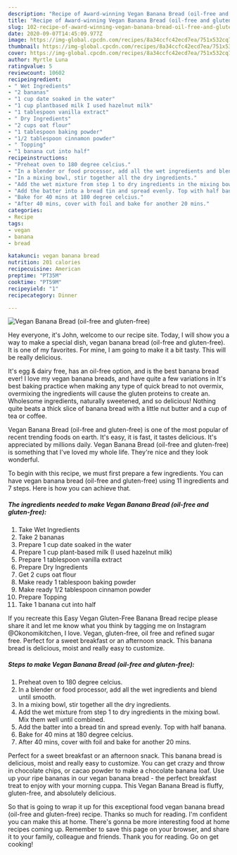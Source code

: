 ```yaml
---
description: "Recipe of Award-winning Vegan Banana Bread (oil-free and gluten-free)"
title: "Recipe of Award-winning Vegan Banana Bread (oil-free and gluten-free)"
slug: 102-recipe-of-award-winning-vegan-banana-bread-oil-free-and-gluten-free
date: 2020-09-07T14:45:09.977Z
image: https://img-global.cpcdn.com/recipes/8a34ccfc42ecd7ea/751x532cq70/vegan-banana-bread-oil-free-and-gluten-free-recipe-main-photo.jpg
thumbnail: https://img-global.cpcdn.com/recipes/8a34ccfc42ecd7ea/751x532cq70/vegan-banana-bread-oil-free-and-gluten-free-recipe-main-photo.jpg
cover: https://img-global.cpcdn.com/recipes/8a34ccfc42ecd7ea/751x532cq70/vegan-banana-bread-oil-free-and-gluten-free-recipe-main-photo.jpg
author: Myrtle Luna
ratingvalue: 5
reviewcount: 10602
recipeingredient:
- " Wet Ingredients"
- "2 bananas"
- "1 cup date soaked in the water"
- "1 cup plantbased milk I used hazelnut milk"
- "1 tablespoon vanilla extract"
- " Dry Ingredients"
- "2 cups oat flour"
- "1 tablespoon baking powder"
- "1/2 tablespoon cinnamon powder"
- " Topping"
- "1 banana cut into half"
recipeinstructions:
- "Preheat oven to 180 degree celcius."
- "In a blender or food processor, add all the wet ingredients and blend until smooth."
- "In a mixing bowl, stir together all the dry ingredients."
- "Add the wet mixture from step 1 to dry ingredients in the mixing bowl. Mix them well until combined."
- "Add the batter into a bread tin and spread evenly. Top with half banana."
- "Bake for 40 mins at 180 degree celcius."
- "After 40 mins, cover with foil and bake for another 20 mins."
categories:
- Recipe
tags:
- vegan
- banana
- bread

katakunci: vegan banana bread 
nutrition: 201 calories
recipecuisine: American
preptime: "PT35M"
cooktime: "PT59M"
recipeyield: "1"
recipecategory: Dinner

---
```



![Vegan Banana Bread (oil-free and gluten-free)](https://img-global.cpcdn.com/recipes/8a34ccfc42ecd7ea/751x532cq70/vegan-banana-bread-oil-free-and-gluten-free-recipe-main-photo.jpg)

Hey everyone, it's John, welcome to our recipe site. Today, I will show you a way to make a special dish, vegan banana bread (oil-free and gluten-free). It is one of my favorites. For mine, I am going to make it a bit tasty. This will be really delicious.

It&#39;s egg &amp; dairy free, has an oil-free option, and is the best banana bread ever! I love my vegan banana breads, and have quite a few variations in It&#39;s best baking practice when making any type of quick bread to not overmix, overmixing the ingredients will cause the gluten proteins to create an. Wholesome ingredients, naturally sweetened, and so delicious! Nothing quite beats a thick slice of banana bread with a little nut butter and a cup of tea or coffee.

Vegan Banana Bread (oil-free and gluten-free) is one of the most popular of recent trending foods on earth. It's easy, it is fast, it tastes delicious. It's appreciated by millions daily. Vegan Banana Bread (oil-free and gluten-free) is something that I've loved my whole life. They're nice and they look wonderful.


To begin with this recipe, we must first prepare a few ingredients. You can have vegan banana bread (oil-free and gluten-free) using 11 ingredients and 7 steps. Here is how you can achieve that.

<!--inarticleads1-->

##### The ingredients needed to make Vegan Banana Bread (oil-free and gluten-free):

1. Take  Wet Ingredients
1. Take 2 bananas
1. Prepare 1 cup date soaked in the water
1. Prepare 1 cup plant-based milk (I used hazelnut milk)
1. Prepare 1 tablespoon vanilla extract
1. Prepare  Dry Ingredients
1. Get 2 cups oat flour
1. Make ready 1 tablespoon baking powder
1. Make ready 1/2 tablespoon cinnamon powder
1. Prepare  Topping
1. Take 1 banana cut into half


If you recreate this Easy Vegan Gluten-Free Banana Bread recipe please share it and let me know what you think by tagging me on Instagram @Okonomikitchen, I love. Vegan, gluten-free, oil free and refined sugar free. Perfect for a sweet breakfast or an afternoon snack. This banana bread is delicious, moist and really easy to customize. 

<!--inarticleads2-->

##### Steps to make Vegan Banana Bread (oil-free and gluten-free):

1. Preheat oven to 180 degree celcius.
1. In a blender or food processor, add all the wet ingredients and blend until smooth.
1. In a mixing bowl, stir together all the dry ingredients.
1. Add the wet mixture from step 1 to dry ingredients in the mixing bowl. Mix them well until combined.
1. Add the batter into a bread tin and spread evenly. Top with half banana.
1. Bake for 40 mins at 180 degree celcius.
1. After 40 mins, cover with foil and bake for another 20 mins.


Perfect for a sweet breakfast or an afternoon snack. This banana bread is delicious, moist and really easy to customize. You can get crazy and throw in chocolate chips, or cacao powder to make a chocolate banana loaf. Use up your ripe bananas in our vegan banana bread - the perfect breakfast treat to enjoy with your morning cuppa. This Vegan Banana Bread is fluffy, gluten-free, and absolutely delicious. 

So that is going to wrap it up for this exceptional food vegan banana bread (oil-free and gluten-free) recipe. Thanks so much for reading. I'm confident you can make this at home. There's gonna be more interesting food at home recipes coming up. Remember to save this page on your browser, and share it to your family, colleague and friends. Thank you for reading. Go on get cooking!
